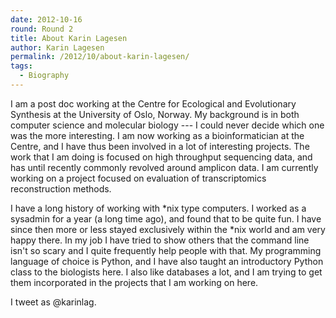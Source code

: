 ```yaml
---
date: 2012-10-16
round: Round 2
title: About Karin Lagesen
author: Karin Lagesen
permalink: /2012/10/about-karin-lagesen/
tags:
  - Biography
---
```

I am a post doc working at the Centre for Ecological and Evolutionary Synthesis at the University of Oslo, Norway. My background is in both computer science and molecular biology --- I could never decide which one was the more interesting. I am now working as a bioinformatician at the Centre, and I have thus been involved in a lot of interesting projects. The work that I am doing is focused on high throughput sequencing data, and has until recently commonly revolved around amplicon data. I am currently working on a project focused on evaluation of transcriptomics reconstruction methods.

I have a long history of working with \*nix type computers. I worked as a sysadmin for a year (a long time ago), and found that to be quite fun. I have since then more or less stayed exclusively within the \*nix world and am very happy there. In my job I have tried to show others that the command line isn't so scary and I quite frequently help people with that. My programming language of choice is Python, and I have also taught an introductory Python class to the biologists here. I also like databases a lot, and I am trying to get them incorporated in the projects that I am working on here.

I tweet as @karinlag.
